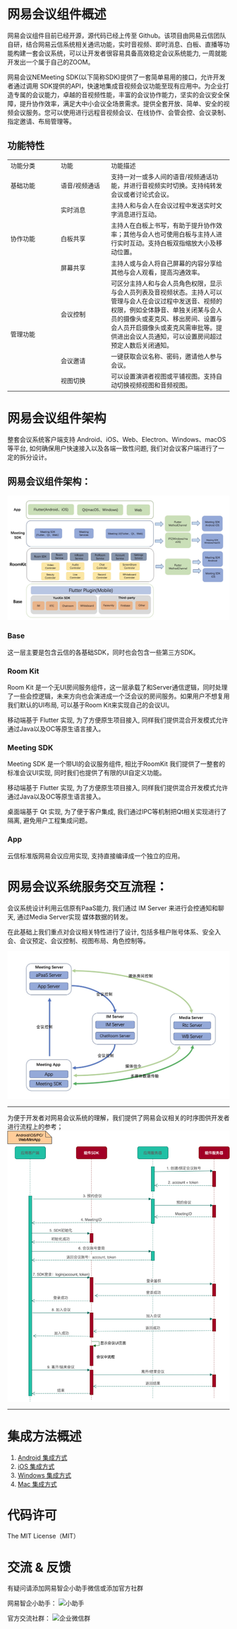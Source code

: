 # 网易会议组件概述
网易会议组件目前已经开源，源代码已经上传至 Github。该项目由网易云信团队自研，结合网易云信系统相关通讯功能，实时音视频、即时消息、白板、直播等功能构建一套会议系统，可以让开发者很容易具备高效稳定会议系统能力, 一周就能开发出一个属于自己的ZOOM。


网易会议NEMeeting SDK(以下简称SDK)提供了一套简单易用的接口，允许开发者通过调用 SDK提供的API，快速地集成音视频会议功能至现有应用中。为企业打造专属的会议能力，卓越的音视频性能，丰富的会议协作能力，坚实的会议安全保障，提升协作效率，满足大中小会议全场景需求。提供全套开放、简单、安全的视频会议服务。您可以使用进行远程音视频会议、在线协作、会管会控、会议录制、指定邀请、布局管理等。


## 功能特性

<table>
 <tr>
 	<td width="100px">功能分类</td>
	<td width="100px" >功能</td>
	<td>功能描述</td>
 </tr>
  <tr>
 	<td>基础功能 </td>
	<td>语音/视频通话</td>
	<td>支持一对一或多人间的语音/视频通话功能，并进行音视频实时切换。支持纯转发会议或者讨论式会议。</td>
  </tr>
  <tr>
    <td rowspan="3">协作功能 </td>
	<td>实时消息</td>
	<td>主持人和与会人在会议过程中发送实时文字消息进行互动。</td>
 </tr>
   <tr>
	<td>白板共享</td>
	<td>主持人在白板上书写，有助于提升协作效率；其他与会人也可使用白板与主持人进行实时互动。支持白板双指缩放大小及移动位置。</td>
 </tr>
   <tr>
	<td>屏幕共享</td>
	<td>主持人或与会人将自己屏幕的内容分享给其他与会人观看，提高沟通效率。</td>
 </tr>
  <tr>
    <td rowspan="3">管理功能 </td>
	<td>会议控制</td>
	<td>可区分主持人和与会人员角色权限，显示与会人员列表及音视频状态。主持人可以管理与会人在会议过程中发送音、视频的权限，例如全体静音、单独关闭某与会人员的摄像头或麦克风、移出房间、设置与会人员开启摄像头或麦克风需审批等。提供进出会议人员通知，可以设置房间超过预定人数后关闭通知。</td>
 </tr>
   <tr>
	<td>会议邀请</td>
	<td>一键获取会议名称、密码，邀请他人参与会议。</td>
 </tr>
   <tr>
	<td>视图切换</td>
	<td>可以设置演讲者视图或平铺视图。支持自动切换视频视图和音频视图。</td>
 </tr>
</table>


# 网易会议组件架构
整套会议系统客户端支持 Android、iOS、Web、Electron、Windows、macOS等平台, 如何确保用户快速接入以及各端一致性问题, 我们对会议客户端进行了一定的拆分设计。

## 网易会议组件架构：
![meeting framework](./images/网易会议组件架构.jpeg)

### Base

这一层主要是包含云信的各基础SDK，同时也会包含一些第三方SDK。

### Room Kit

Room Kit 是一个无UI房间服务组件，这一层承载了和Server通信逻辑，同时处理了一些会控逻辑，未来方向也会演进成一个泛会议的房间服务。如果用户不想复用我们默认的UI布局, 可以基于Room Kit来实现自己的会议UI。

移动端基于 Flutter 实现, 为了方便原生项目接入, 同样我们提供混合开发模式允许通过Java以及OC等原生语言接入。

### Meeting SDK

Meeting SDK 是一个带UI的会议服务组件, 相比于RoomKit 我们提供了一整套的标准会议UI实现, 同时我们也提供了有限的UI自定义功能。

移动端基于 Flutter 实现, 为了方便原生项目接入, 同样我们提供混合开发模式允许通过Java以及OC等原生语言接入。

桌面端基于 Qt 实现, 为了便于客户集成, 我们通过IPC等机制把Qt相关实现进行了隔离, 避免用户工程集成问题。

### App

云信标准版网易会议应用实现, 支持直接编译成一个独立的应用。

# 网易会议系统服务交互流程：

会议系统设计利用云信原有PaaS能力, 我们通过 IM Server 来进行会控通知和聊天, 通过Media Server实现 媒体数据的转发。

在此基础上我们重点对会议相关特性进行了设计, 包括多租户账号体系、安全入会、会议预定、会议控制、视图布局、角色控制等。


![meeting_server](./images/会议服务.jpeg)

--------------------


为便于开发者对网易会议系统的理解，我们提供了网易会议相关的时序图供开发者进行流程上的参考；    
![meeting_flow_chart](./images/meeting_flow_chart.png)

--------------------

# 集成方法概述
1. [Android 集成方式](https://github.com/netease-kit/documents/blob/main/%E4%B8%9A%E5%8A%A1%E7%BB%84%E4%BB%B6/%E4%BC%9A%E8%AE%AE%E7%BB%84%E4%BB%B6/%E5%BF%AB%E9%80%9F%E5%BC%80%E5%A7%8B/%E8%B7%91%E9%80%9A%E7%A4%BA%E4%BE%8B%E9%A1%B9%E7%9B%AE_Android.md)
2. [iOS 集成方式](https://github.com/netease-kit/documents/blob/main/%E4%B8%9A%E5%8A%A1%E7%BB%84%E4%BB%B6/%E4%BC%9A%E8%AE%AE%E7%BB%84%E4%BB%B6/%E5%BF%AB%E9%80%9F%E5%BC%80%E5%A7%8B/%E8%B7%91%E9%80%9A%E7%A4%BA%E4%BE%8B%E9%A1%B9%E7%9B%AE_iOS.md)
3. [Windows 集成方式](https://github.com/netease-kit/documents/blob/main/%E4%B8%9A%E5%8A%A1%E7%BB%84%E4%BB%B6/%E4%BC%9A%E8%AE%AE%E7%BB%84%E4%BB%B6/%E5%BF%AB%E9%80%9F%E5%BC%80%E5%A7%8B/%E8%B7%91%E9%80%9A%E7%A4%BA%E4%BE%8B%E9%A1%B9%E7%9B%AE_Windows.md)
4. [Mac 集成方式](https://github.com/netease-kit/documents/blob/main/%E4%B8%9A%E5%8A%A1%E7%BB%84%E4%BB%B6/%E4%BC%9A%E8%AE%AE%E7%BB%84%E4%BB%B6/%E5%BF%AB%E9%80%9F%E5%BC%80%E5%A7%8B/%E8%B7%91%E9%80%9A%E7%A4%BA%E4%BE%8B%E9%A1%B9%E7%9B%AE_MacOS.md)

# 代码许可
The MIT License（MIT）

# 交流 & 反馈
有疑问请添加网易智企小助手微信或添加官方社群

网易智企小助手：
![小助手](https://user-images.githubusercontent.com/97159926/156147931-85c382e3-7e11-4ec9-bc81-49bf6f504603.jpg)

官方交流社群：
![企业微信群](https://user-images.githubusercontent.com/97159926/156147948-ef645c5e-73c1-4016-b232-e19043cef91f.jpg)



